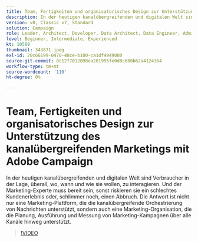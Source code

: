 ```yaml
---
title: Team, Fertigkeiten und organisatorisches Design zur Unterstützung des kanalübergreifenden Marketings mit Adobe Campaign
description: In der heutigen kanalübergreifenden und digitalen Welt sind Verbraucher in der Lage, überall, wo, wann und wie sie wollen, zu interagieren.
version: v8, Classic v7, Standard
solution: Campaign
role: Leader, Architect, Developer, Data Architect, Data Engineer, Admin, User
level: Beginner, Intermediate, Experienced
kt: 10509
thumbnail: 343871.jpeg
exl-id: 20c66199-0470-48ce-b100-ca1df4949080
source-git-commit: 8c12f7012098ea201995fe0d8c680b62a4124364
workflow-type: tm+mt
source-wordcount: '110'
ht-degree: 0%

---
```


# Team, Fertigkeiten und organisatorisches Design zur Unterstützung des kanalübergreifenden Marketings mit Adobe Campaign

In der heutigen kanalübergreifenden und digitalen Welt sind Verbraucher in der Lage, überall, wo, wann und wie sie wollen, zu interagieren. Und der Marketing-Experte muss bereit sein, sonst riskieren sie ein schlechtes Kundenerlebnis oder, schlimmer noch, einen Abbruch. Die Antwort ist nicht nur eine Marketing-Plattform, die die kanalübergreifende Orchestrierung von Nachrichten unterstützt, sondern auch eine Marketing-Organisation, die die Planung, Ausführung und Messung von Marketing-Kampagnen über alle Kanäle hinweg unterstützt.

>[!VIDEO](https://video.tv.adobe.com/v/343871/?quality=12&learn=on)
